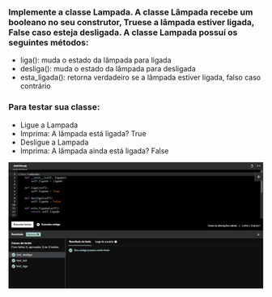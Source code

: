 ### Implemente a classe Lampada. A classe Lâmpada recebe um booleano no seu construtor, Truese a lâmpada estiver ligada, False caso esteja desligada. A classe Lampada possuí os seguintes métodos:
* liga(): muda o estado da lâmpada para ligada
* desliga(): muda o estado da lâmpada para desligada
* esta_ligada(): retorna verdadeiro se a lâmpada estiver ligada, falso caso contrário

### Para testar sua classe:
* Ligue a Lampada
* Imprima: A lâmpada está ligada? True
* Desligue a Lampada
* Imprima: A lâmpada ainda está ligada? False

![Exercicio 15](<../evidencias/Sprint 3 Ex15.png>)
